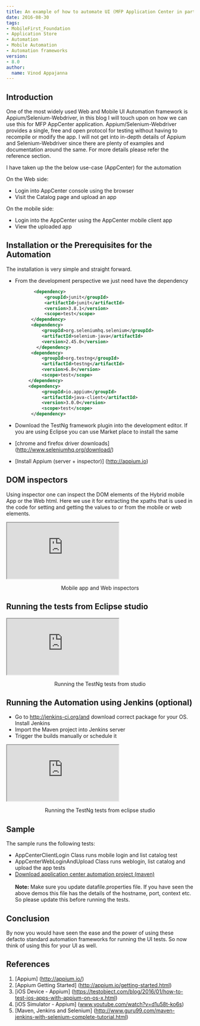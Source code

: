 ```yaml
---
title: An example of how to automate UI (MFP Application Center in particular) using Appium/Selenium-Webdriver frameworks
date: 2016-08-30
tags:
- MobileFirst_Foundation
- Application Store
- Automation
- Mobile Automation
- Automation frameworks
version:
- 8.0
author:
  name: Vinod Appajanna
---
```


## Introduction

One of the most widely used Web and Mobile UI Automation framework is Appium/Selenium-Webdriver, in this blog I will touch upon on how we can use this for MFP AppCenter application. Appium/Selenium-Webdriver  provides a single, free and open protocol for testing without having to recompile or modify the app. I will not get into in-depth details of Appium and Selenium-Webdriver since there are plenty of examples and documentation around the same. For more details please refer the reference section.

I have taken up the the below use-case (AppCenter) for the automation

On the Web side:

* Login into AppCenter console using the browser
* Visit the Catalog page and upload an app

On the mobile side:

* Login into the AppCenter using the AppCenter mobile client app
* View the uploaded app

## Installation or the Prerequisites for the Automation

The installation is very simple and straight forward.

* From the development perspective we just need have the dependency

  ```xml
	     <dependency>
             <groupId>junit</groupId>							
             <artifactId>junit</artifactId>							
             <version>3.8.1</version>							
             <scope>test</scope>								
        </dependency>				
        <dependency>				
            <groupId>org.seleniumhq.selenium</groupId>			
            <artifactId>selenium-java</artifactId>		
            <version>2.45.0</version>
	      </dependency>		
        <dependency>				
            <groupId>org.testng</groupId>
            <artifactId>testng</artifactId>
            <version>6.8</version>								
            <scope>test</scope>
       </dependency>
       <dependency>
            <groupId>io.appium</groupId>
            <artifactId>java-client</artifactId>
            <version>3.0.0</version>
            <scope>test</scope>
        </dependency>
  ```

* Download the TestNg framework plugin into the development editor. If you are using Eclipse you can use Market place to install the same
* [chrome and firefox driver downloads] (http://www.seleniumhq.org/download/)
* [Install Appium (server + inspector)] (http://appium.io)

## DOM inspectors

Using inspector one can inspect the DOM elements of the Hybrid mobile App or the Web html. Here we use it for extracting the xpaths that is used in the code for setting and getting the values to or from the mobile or web elements.

<div class="sizer">
  <div class="embed-responsive embed-responsive-16by9">
    <iframe src="https://www.youtube.com/embed/UcLxXexv3bI"></iframe>
  </div>
</div>
<p style="text-align: center;">Mobile app and Web inspectors</p>

## Running the tests from Eclipse studio

<div class="sizer">
  <div class="embed-responsive embed-responsive-16by9">
    <iframe src="https://www.youtube.com/embed/i_aFPaO2pq8"></iframe>
  </div>
</div>
<p style="text-align: center;">Running the TestNg tests from studio</p>

## Running the Automation using Jenkins (optional)

* Go to http://jenkins-ci.org/and download correct package for your OS. Install Jenkins
* Import the Maven project into Jenkins server
* Trigger the builds manually or schedule it

<div class="sizer">
    <div class="embed-responsive embed-responsive-16by9">
      <iframe src="https://www.youtube.com/embed/5sWLIvAcI5Y"></iframe>
    </div>
</div>
<p style="text-align: center;">Running the TestNg tests from eclipse studio</p>


## Sample

The sample runs the following tests:

* AppCenterClientLogin Class runs mobile login and list catalog test
* AppCenterWebLoginAndUpload Class runs weblogin, list catalog and upload the app tests
* [Download application center automation project (maven)](https://github.com/vinapp/UIAutomationAppCenter)
</br></br>
**Note:** Make sure you update datafile.properties file. If you have seen the above demos this file has the details of the hostname, port, context etc. So please update this before running the tests.

## Conclusion
By now you would have seen the ease and the power of using these defacto standard automation frameworks for running the UI tests. So now think of using this for your UI as well.

## References

1. [Appium] (http://appium.io/)
2. [Appium Getting Started] (http://appium.io/getting-started.html)
3. [iOS Device - Appium] (https://testobject.com/blog/2016/01/how-to-test-ios-apps-with-appium-on-os-x.html)
4. [iOS Simulator - Appium] (www.youtube.com/watch?v=d1u58t-ko6s)
5. [Maven, Jenkins and Selenium] (http://www.guru99.com/maven-jenkins-with-selenium-complete-tutorial.html)
